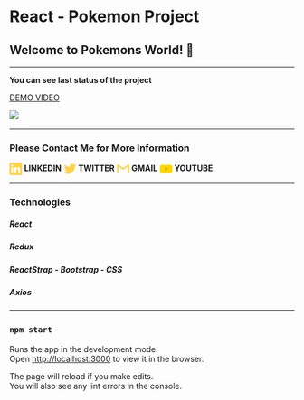 # React - Pokemon Project 

<h2> Welcome to Pokemons World! 👋 </h2>

<hr>

<b>You can see last status of the project</b>

<a href="https://www.loom.com/share/83c5792f6bbe42e2bd628333407986d0"> <p>DEMO VIDEO</p> <img style="max-width:300px;" src="https://64.media.tumblr.com/tumblr_luy0tkxuUy1qahs0uo1_500.gifv"> </a>

<hr>


<h3> Please Contact Me for More Information </h3>

[<img align="center" alt="tassiaaccioly | LinkedIn" width="22px" src="./src/readmeImages/linkedin.svg" />][linkedin] <b>LINKEDIN</b>
[<img align="center" alt="itsmetherogue | Twitter" width="22px" src="./src/readmeImages/twitter.svg" />][twitter] <b>TWITTER</b>
[<img align="center" alt="tassia.accioly | Gmail" width="22px" src="./src/readmeImages/gmail.svg" />][gmail] <b>GMAIL</b>
[<img align="center" alt="tassiaaccioly | Medium" width="22px" src="./src/readmeImages/youtube.png" />][youtube] <b>YOUTUBE</b>

[linkedin]: https://www.linkedin.com/in/furkan-y%C4%B1ld%C4%B1z-90342a138/
[twitter]: https://www.twitter.com/frkann17/
[gmail]: mailto:frknyldz8489@gmail.com
[youtube]: https://www.youtube.com/channel/UCPJJbWeR2r1Rs_FWQhsPaFw

<hr>

<h3> Technologies </h3>
<h5> React </h5>
<h5> Redux </h5>
<h5> ReactStrap - Bootstrap - CSS</h5>
<h5> Axios </h5>



<hr>

### `npm start`

Runs the app in the development mode.\
Open [http://localhost:3000](http://localhost:3000) to view it in the browser.

The page will reload if you make edits.\
You will also see any lint errors in the console.

